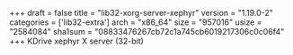 +++
draft = false
title = "lib32-xorg-server-xephyr"
version = "1.19.0-2"
categories = ['lib32-extra']
arch = "x86_64"
size = "957016"
usize = "2584084"
sha1sum = "08833476267cb72c1a745cb6019217306c0c06f4"
+++
KDrive xephyr X server (32-bit)